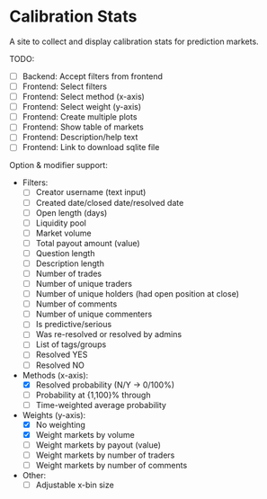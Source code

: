 # Calibration Stats

A site to collect and display calibration stats for prediction markets.

TODO:

- [ ] Backend: Accept filters from frontend
- [ ] Frontend: Select filters
- [ ] Frontend: Select method (x-axis)
- [ ] Frontend: Select weight (y-axis)
- [ ] Frontend: Create multiple plots
- [ ] Frontend: Show table of markets 
- [ ] Frontend: Description/help text
- [ ] Frontend: Link to download sqlite file

Option & modifier support:

- Filters:
    - [ ] Creator username (text input)
    - [ ] Created date/closed date/resolved date
    - [ ] Open length (days)
    - [ ] Liquidity pool
    - [ ] Market volume
    - [ ] Total payout amount (value)
    - [ ] Question length
    - [ ] Description length
    - [ ] Number of trades
    - [ ] Number of unique traders
    - [ ] Number of unique holders (had open position at close)
    - [ ] Number of comments
    - [ ] Number of unique commenters
    - [ ] Is predictive/serious
    - [ ] Was re-resolved or resolved by admins
    - [ ] List of tags/groups
    - [ ] Resolved YES
    - [ ] Resolved NO
- Methods (x-axis):
    - [x] Resolved probability (N/Y -> 0/100%)
    - [ ] Probability at {1,100}% through
    - [ ] Time-weighted average probability
- Weights (y-axis):
    - [x] No weighting
    - [x] Weight markets by volume
    - [ ] Weight markets by payout (value)
    - [ ] Weight markets by number of traders
    - [ ] Weight markets by number of comments
- Other:
    - [ ] Adjustable x-bin size
